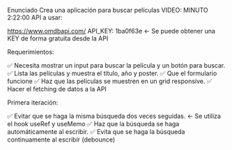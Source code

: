 Enunciado
Crea una aplicación para buscar películas
VIDEO: MINUTO 2:22:00
API a usar:

https://www.omdbapi.com/
API_KEY: 1ba0f63e <- Se puede obtener una KEY de forma gratuita desde la API

Requerimientos:

✅ Necesita mostrar un input para buscar la película y un botón para buscar.
✅ Lista las películas y muestra el título, año y poster.
✅ Que el formulario funcione
✅ Haz que las películas se muestren en un grid responsive.
✅ Hacer el fetching de datos a la API

Primera iteración:

✅ Evitar que se haga la misma búsqueda dos veces seguidas. <- Se utiliza el hook useRef y useMemo
✅ Haz que la búsqueda se haga automáticamente al escribir.
✅ Evita que se haga la búsqueda continuamente al escribir (debounce)
